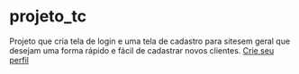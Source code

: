 # projeto_tc
Projeto que cria tela de login e uma tela de cadastro para sitesem geral que desejam uma forma rápido e fácil de cadastrar novos clientes.
[Crie seu perfil](https://sanped07.github.io/projeto_tc/)
